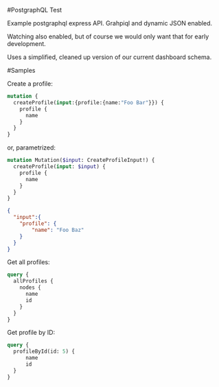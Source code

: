 #PostgraphQL Test

Example postgraphql express API. Grahpiql and dynamic JSON enabled.

Watching also enabled, but of course we would only want that for early development.

Uses a simplified, cleaned up version of our current dashboard schema.

#Samples

Create a profile:
```graphql
mutation {
  createProfile(input:{profile:{name:"Foo Bar"}}) {
    profile {
      name
    }
  }
}
```
or, parametrized:
```graphql
mutation Mutation($input: CreateProfileInput!) {
  createProfile(input: $input) {
    profile {
      name
    }
  }
}
```
```json
{
  "input":{
    "profile": {
    	"name": "Foo Baz"
    }
  }
}
```

Get all profiles:
```graphql
query {
  allProfiles {
    nodes {
      name
      id
    }
  }
}
```

Get profile by ID:
```graphql
query {
  profileById(id: 5) {
      name
      id
  }
}
```
